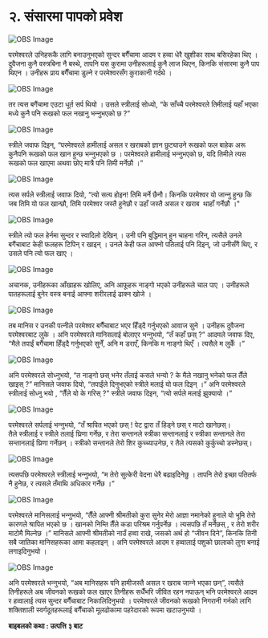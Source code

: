 # २. संसारमा पापको प्रवेश

![OBS Image](https://cdn.door43.org/obs/jpg/360px/obs-en-02-01.jpg)

परमेश्‍वरले उनिहरूकै लागि बनाउनुभएको सुन्दर बगैँचामा आदम र हव्वा धेरै खुशीका साथ बसिरहेका थिए । दुवैजना कुनै वस्‍त्रबिना नै बस्‍थे, तापनि यस कुरामा उनीहरूलाई कुनै लाज थिएन, किनकि संसारमा कुनै पाप थिएन । उनीहरू प्राय बगैँचामा डुल्ने र परमेश्‍वरसँग कुराकानी गर्दथे ।

![OBS Image](https://cdn.door43.org/obs/jpg/360px/obs-en-02-02.jpg)

तर त्यस बगैंचामा एउटा धूर्त सर्प थियो । उसले स्त्रीलाई सोध्यो, “के साँच्चै परमेश्‍वरले तिमीलाई यहाँ भएका मध्ये कुनै पनि रूखको फल नखानु भन्‍नुभएको छ ?”

![OBS Image](https://cdn.door43.org/obs/jpg/360px/obs-en-02-03.jpg)

स्त्रीले जवाफ दिइन्, “परमेश्‍वरले हामीलाई असल र खराबको ज्ञान छुट्याउने रूखको फल बाहेक अरू कुनैपनि रूखको फल खान हुन्छ भन्‍नुभएको छ । परमेश्‍वरले हामीलाई भन्‍नुभएको छ, यदि तिमीले त्यस रूखको फल खाएमा अथवा छोए मात्रै पनि तिमी मर्नेछौ ।”

![OBS Image](https://cdn.door43.org/obs/jpg/360px/obs-en-02-04.jpg)

त्यस सर्पले स्त्रीलाई जवाफ दियो, “त्यो सत्य होइन! तिमि मर्ने छैनौ। किनकि परमेश्‍वर यो जान्‍नु हुन्छ कि जब तिमि यो फल खान्छौ, तिमि परमेश्‍वर जस्तै हुनेछौ र उहाँ जस्तै असल र खराब  थाहाँ गर्नेछौ ।"

![OBS Image](https://cdn.door43.org/obs/jpg/360px/obs-en-02-05.jpg)

स्त्रीले त्यो फल हेर्नमा सुन्दर र स्वादिलो देखिन् । उनी पनि बुद्धिमान् हुन चाहना गरिन्, त्यसैले उनले बगैंचाबाट केही फलहरू टिपिन् र खाइन् । उनले केही फल आफ्नो पतिलाई पनि दिइन्, जो उनीसँगै थिए, र उसले पनि त्यो फल खाए ।

![OBS Image](https://cdn.door43.org/obs/jpg/360px/obs-en-02-06.jpg)

अचानक, उनीहरूका आँखाहरू खोलिए, अनि आफूहरू नाङ्गो भएको उनीहरूले चाल पाए । उनीहरूले पातहरूलाई बुनेर वस्‍त्र बनाई आफ्ना शरीरलाई ढाक्न खोजे ।

![OBS Image](https://cdn.door43.org/obs/jpg/360px/obs-en-02-07.jpg)

तब मानिस र उनकी पत्‍नीले परमेश्‍वर बगैँचाबाट भएर हिँड्दै गर्नुभएको आवाज सुने । उनीहरू दुवैजना परमेश्‍वरबाट लुके । अनि परमेश्‍वरले मानिसलाई बोलाएर भन्‍नुभयो, “तँ कहाँ छस् ?” आदमले जवाफ दिए, “मैले तपाईं बगैंचामा हिँड्दै गर्नुभएको सुनेँ, अनि म डराएँ, किनकि म नाङ्गो थिएँ । त्यसैले म लुकेँ ।”

![OBS Image](https://cdn.door43.org/obs/jpg/360px/obs-en-02-08.jpg)

अनि परमेश्‍वरले सोध्‍नुभयो, “त नाङ्गो छस् भनेर तँलाई कसले भन्यो ? के मैले नखानु भनेको फल तैँले खाइस् ?” मानिसले जवाफ दियो, “तपाईंले दिनुभएको स्त्रीले मलाई यो फल दिइन् ।” अनि परमेश्‍वरले स्त्रीलाई सोध्‍नु भयो , “तैँले यो के गरिस् ?” स्त्रीले जवाफ दिइन, “त्यो सर्पले मलाई झुक्यायो ।”​

![OBS Image](https://cdn.door43.org/obs/jpg/360px/obs-en-02-09.jpg)

परमेश्‍वरले सर्पलाई भन्‍नुभयो, “तँ श्रापित भएको छस् ! पेट द्वारा तँ हिड्ने छस् र माटो खानेछस्। तैले स्त्रीलाई र स्त्रीले तलाई घ्रिणा गर्नेछ, र तेरा सन्तानले स्त्रीका सन्तानलाई र स्त्रीका सन्तानले तेरा सन्तानलाई घ्रिणा गर्नेछन् । स्त्रीको सन्‍तानले तेरो शिर कुच्‍च्‍याउनेछ, र तैले त्यसको कुर्कुच्‍चो डस्‍नेछस्।

![OBS Image](https://cdn.door43.org/obs/jpg/360px/obs-en-02-10.jpg)

त्यसपछि परमेश्‍वरले स्‍त्रीलाई भन्‍नुभयो, “म तेरो सुत्केरी वेदना धेरै बढाइदिनेछु । तापनि तेरो इच्छा पतितर्फ नै हुनेछ, र त्यसले तँमाथि अधिकार गर्नेछ ।”

![OBS Image](https://cdn.door43.org/obs/jpg/360px/obs-en-02-11.jpg)

परमेश्‍वरले मानिसलाई भन्‍नुभयो, “तैँले आफ्नी श्रीमतीको कुरा सुनेर मेरो आज्ञा नमानेको हुनाले यो भूमि तेरो कारणले श्रापित भएको छ । खानको निम्ति तैँले कडा परिश्रम गर्नुपर्नेछ । त्यसपछि तँ मर्नेछस् , र तेरो शरीर माटोमै मिल्नेछ ।” मानिसले आफ्नी श्रीमतीको नाउँ हव्वा राखे, जसको अर्थ हो “जीवन दिने”, किनकि तिनी सबै जातिका मानिसहरूका आमा कहलाइन् । अनि परमेश्‍वरले आदम र हव्वालाई पशुको छालाको लुगा बनाई लगाइदिनुभयो ।

![OBS Image](https://cdn.door43.org/obs/jpg/360px/obs-en-02-12.jpg)

अनि परमेश्‍वरले भन्‍नुभयो, “अब मानिसहरू पनि हामीजस्तै असल र खराब जान्‍ने भएका छन्”, त्यसैले तिनीहरूले अब जीवनको रूखको फल खाएर तिनीहरू सधैँभरि जीवित रहन नपाऊन् भनि परमेश्‍वरले आदम र हव्वालाई त्यस सुन्दर बगैँचाबाट निकालिदिनुभयो । परमेश्‍वरले जीवनको रूखको निगरानी गर्नको लागि शक्तिशाली स्वर्गदूतहरूलाई बगैँचाको मूलढोकामा पहरेदारको रूपमा खटाउनुभयो ।

__बाइबलको कथा : उत्पत्ति ३ बाट__
